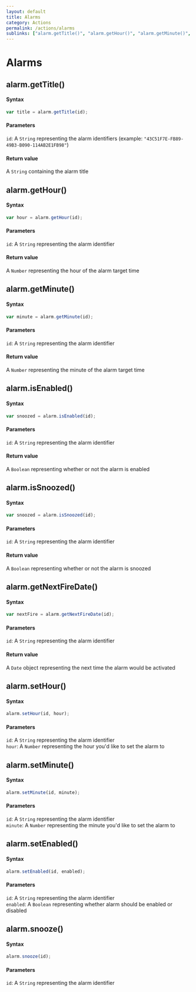 ```yaml
---
layout: default
title: Alarms
category: Actions
permalink: /actions/alarms
sublinks: ["alarm.getTitle()", "alarm.getHour()", "alarm.getMinute()", "alarm.isEnabled()", "alarm.isSnoozed()", "alarm.getNextFireDate()", "alarm.setHour()", "alarm.setMinute()", "alarm.setEnabled()", "alarm.snooze()"]
---
```


# Alarms

## alarm.getTitle() ##
#### Syntax
```js
var title = alarm.getTitle(id);
```

#### Parameters
`id`: A `String` representing the alarm identifiers (example: `"43C51F7E-FB89-49B3-B090-114AB2E1FB98"`)

#### Return value
A `String` containing the alarm title

## alarm.getHour() ##
#### Syntax
```js
var hour = alarm.getHour(id);
```

#### Parameters
`id`: A `String` representing the alarm identifier

#### Return value
A `Number` representing the hour of the alarm target time


## alarm.getMinute() ##
#### Syntax
```js
var minute = alarm.getMinute(id);
```

#### Parameters
`id`: A `String` representing the alarm identifier

#### Return value
A `Number` representing the minute of the alarm target time


## alarm.isEnabled() ##
#### Syntax
```js
var snoozed = alarm.isEnabled(id);
```

#### Parameters
`id`: A `String` representing the alarm identifier

#### Return value
A `Boolean` representing whether or not the alarm is enabled


## alarm.isSnoozed() ##
#### Syntax
```js
var snoozed = alarm.isSnoozed(id);
```

#### Parameters
`id`: A `String` representing the alarm identifier

#### Return value
A `Boolean` representing whether or not the alarm is snoozed


## alarm.getNextFireDate() ##
#### Syntax
```js
var nextFire = alarm.getNextFireDate(id);
```

#### Parameters
`id`: A `String` representing the alarm identifier

#### Return value
A `Date` object representing the next time the alarm would be activated


## alarm.setHour() ##
#### Syntax
```js
alarm.setHour(id, hour);
```

#### Parameters
`id`: A `String` representing the alarm identifier  
`hour`: A `Number` representing the hour you'd like to set the alarm to


## alarm.setMinute() ##
#### Syntax
```js
alarm.setMinute(id, minute);
```

#### Parameters
`id`: A `String` representing the alarm identifier  
`minute`: A `Number` representing the minute you'd like to set the alarm to


## alarm.setEnabled() ##
#### Syntax
```js
alarm.setEnabled(id, enabled);
```

#### Parameters
`id`: A `String` representing the alarm identifier  
`enabled`: A `Boolean` representing whether alarm should be enabled or disabled


## alarm.snooze() ##
#### Syntax
```js
alarm.snooze(id);
```

#### Parameters
`id`: A `String` representing the alarm identifier
